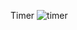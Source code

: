 Timer
![timer](https://github.com/sujeet9682/SIG-Web-task/assets/112682897/ad0aab7b-bd31-4e63-8b28-7b7146e108e2)
